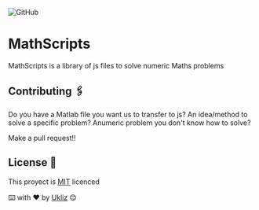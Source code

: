 ![GitHub](https://img.shields.io/github/license/Uklizdev/MathScripts?style=plastic)


# MathScripts

MathScripts is a library of js files to solve numeric Maths problems

 
## Contributing  🖇️
Do you have a Matlab file you want us to transfer to js?
An idea/method to solve a specific problem?
Anumeric problem you don't know how to solve?

Make a pull request!!

## License  📄
This proyect is [MIT](https://choosealicense.com/licenses/mit/) licenced

⌨️ with ❤️ by [Ukliz](https://github.com/Uklizdev) 😊
